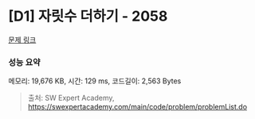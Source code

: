 # [D1] 자릿수 더하기 - 2058 

[문제 링크](https://swexpertacademy.com/main/code/problem/problemDetail.do?contestProbId=AV5QPRjqA10DFAUq) 

### 성능 요약

메모리: 19,676 KB, 시간: 129 ms, 코드길이: 2,563 Bytes



> 출처: SW Expert Academy, https://swexpertacademy.com/main/code/problem/problemList.do